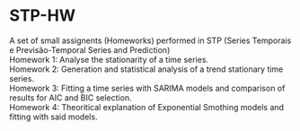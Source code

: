 # STP-HW
A set of small assignents (Homeworks) performed in STP (Series Temporais e Previsão-Temporal Series and Prediction)<br>
Homework 1: Analyse the stationarity of a time series.<br>
Homework 2: Generation and statistical analysis of a trend stationary time series.<br>
Homework 3: Fitting a time series with SARIMA models and comparison of results for AIC and BIC selection.<br>
Homework 4: Theoritical explanation of Exponential Smothing models and fitting with said models.<br>
